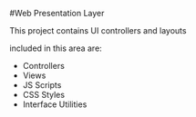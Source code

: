 #Web Presentation Layer

This project contains UI controllers and layouts

included in this area are: 

- Controllers
- Views
- JS Scripts
- CSS Styles
- Interface Utilities











